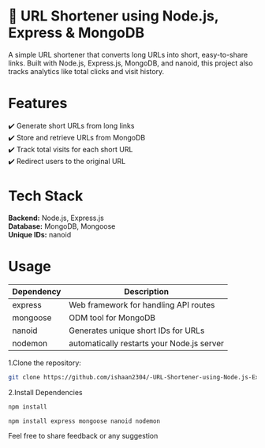 
# 🚀 URL Shortener using Node.js, Express & MongoDB
A simple URL shortener that converts long URLs into short, easy-to-share links. Built with Node.js, Express.js, MongoDB, and nanoid, this project also tracks analytics like total clicks and visit history.      

# Features
✔️ Generate short URLs from long links  
✔️ Store and retrieve URLs from MongoDB  
✔️ Track total visits for each short URL  
✔️ Redirect users to the original URL  

# Tech Stack
**Backend:** Node.js, Express.js  
**Database:** MongoDB, Mongoose  
**Unique IDs:** nanoid  
# Usage

| Dependency  | Description  |
|------------|-------------|
| express    | Web framework for handling API routes |
| mongoose   | ODM tool for MongoDB |
| nanoid     | Generates unique short IDs for URLs |
| nodemon | automatically restarts your Node.js server |



1.Clone the repository:
```bash
git clone https://github.com/ishaan2304/-URL-Shortener-using-Node.js-Express-and-MongoDB.git
 ```
 2.Install Dependencies
 
 ```bash
npm install
```
 ```bash
 npm install express mongoose nanoid nodemon
```
Feel free to share feedback or any suggestion 
